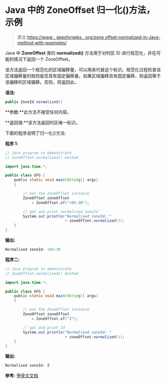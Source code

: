 # Java 中的 ZoneOffset 归一化()方法，示例

> 原文:[https://www . geesforgeks . org/zone offset-normalized-in-Java-method-with-examples/](https://www.geeksforgeeks.org/zoneoffset-normalized-method-in-java-with-examples/)

Java 中 **ZoneOffset** 类的 **normalized()** 方法用于对时区 ID 进行规范化，并在可能的情况下返回一个 ZoneOffset。

该方法返回一个规范化的区域偏移量，可以用来代替这个标识。规范化过程检查该区域偏移量的规则是否具有固定偏移量。如果区域偏移具有固定偏移，则返回等于该偏移的区域偏移。否则，将返回此。

**语法:**

```java
public ZoneId normalized()

```

**参数:**此方法不接受任何内容。

**返回值:**该方法返回时区唯一标识。

下面的程序说明了归一化()方法:

**程序 1:**

```java
// Java program to demonstrate
// ZoneOffset.normalized() method

import java.time.*;

public class GFG {
    public static void main(String[] args)
    {

        // Get the ZoneOffset instance
        ZoneOffset zoneOffset
            = ZoneOffset.of("+05:30");

        // get and print normalised zoneId
        System.out.println("Normalised zoneId: "
                           + zoneOffset.normalized());
    }
}
```

**输出:**

```java
Normalised zoneId: +05:30

```

**程序二:**

```java
// Java program to demonstrate
// ZoneOffset.normalized() method

import java.time.*;

public class GFG {
    public static void main(String[] args)
    {

        // Get the ZoneOffset instance
        ZoneOffset zoneOffset
            = ZoneOffset.of("Z");

        // get and print Id
        System.out.println("Normalised zoneId: "
                           + zoneOffset.normalized());
    }
}
```

**输出:**

```java
Normalised zoneId: Z

```

**参考:** [甲骨文文档](https://docs.oracle.com/javase/10/docs/api/java/time/ZoneId.html#normalized())